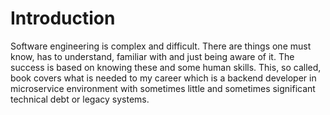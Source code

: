 # Introduction

Software engineering is complex and difficult.
There are things one must know, has to understand, familiar with and just being aware of it.
The success is based on knowing these and some human skills.
This, so called, book covers what is needed to my career which is a backend developer
in microservice environment with sometimes little and sometimes significant technical debt or
legacy systems.